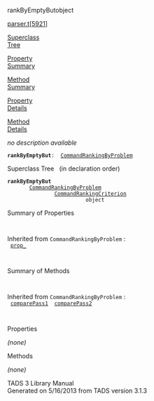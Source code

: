 <span class="title">rankByEmptyBut</span><span class="type">object</span>

[parser.t](../file/parser.t.html)\[[5921](../source/parser.t.html#5921)\]

[Superclass  
Tree](#_SuperClassTree_)

[Property  
Summary](#_PropSummary_)

[Method  
Summary](#_MethodSummary_)

[Property  
Details](#_Properties_)

[Method  
Details](#_Methods_)

<div class="fdesc">

*no description available*

**`rankByEmptyBut`**` :   `[`CommandRankingByProblem`](../object/CommandRankingByProblem.html)

</div>

<span id="_SuperClassTree_"></span>

<div class="mjhd">

<span class="hdln">Superclass Tree</span>   (in declaration order)

</div>

**`rankByEmptyBut`**  
`         `[`CommandRankingByProblem`](../object/CommandRankingByProblem.html)  
`                 `[`CommandRankingCriterion`](../object/CommandRankingCriterion.html)  
`                         object`  
<span id="_PropSummary_"></span>

<div class="mjhd">

<span class="hdln">Summary of Properties</span>  

</div>

` `

Inherited from `CommandRankingByProblem` :  
` `[`prop_`](../object/CommandRankingByProblem.html#prop_)`  `

` `

<span id="_MethodSummary_"></span>

<div class="mjhd">

<span class="hdln">Summary of Methods</span>  

</div>

` `

Inherited from `CommandRankingByProblem` :  
` `[`comparePass1`](../object/CommandRankingByProblem.html#comparePass1)`  `[`comparePass2`](../object/CommandRankingByProblem.html#comparePass2)`  `

` `

<span id="_Properties_"></span>

<div class="mjhd">

<span class="hdln">Properties</span>  

</div>

*(none)* <span id="_Methods_"></span>

<div class="mjhd">

<span class="hdln">Methods</span>  

</div>

*(none)*

<div class="ftr">

TADS 3 Library Manual  
Generated on 5/16/2013 from TADS version 3.1.3

</div>
